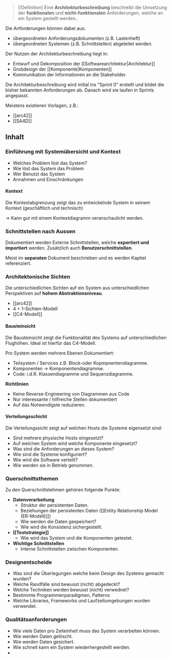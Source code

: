 >[!Definition]
>Eine **Architekturbeschreibung** beschreibt die Umsetzung der **funktionalen** und **nicht-funktionalen** Anforderungen, welche an ein System gestellt werden..

Die Anforderungen können dabei aus:
- übergeordneten Anforderungsdokumenten (z.B. Lastenheft)
- übergeordneten Systemen (z.B. Schnittstellen)
abgeleitet werden.

Der Nutzen der Architekturbeschreibung liegt in:
- Entwurf und Dekomposition der [[Softwarearchitektur|Architektur]]
- Grobdesign der [[Komponente|Komponenten]]
- Kommunikation der Informationen an die Stakeholder.

Die Architekturbeschreibung wird initial ins "Sprint 0" erstellt und bildet die bisher bekannten Anforderungen ab.
Danach wird sie laufen in Sprints angepasst.

Meistens existieren Vorlagen, z.B.:
- [[arc42]]
- [[SA4D]]

## Inhalt
### Einführung mit Systemübersicht und Kontext
- Welches Problem löst das System?
- Wie löst das System das Problem
- Wer Benutzt das System
- Annahmen und Einschränkungen

#### Kontext
Die Kontextabgrenzung zeigt das zu entwickelnde System in seinem Kontext (geschäftlich und technisch)

-> Kann gut mit einem Kontextdiagramm veranschaulicht werden.

### Schnittstellen nach Aussen
Dokumentiert werden Externe Schnittstellen, welche **exportiert und importiert** werden. Zusätzlich auch **Benutzerschnittstellen**.

Meist im **separaten** Dokument beschrieben und es werden Kaptiel referenziert.

### Architektonische Sichten
Die unterschiedlichen Sichten auf ein System aus unterschiedlichen Perspektiven auf **hohem Abstraktionsniveau**.

- [[arc42]]
- 4 + 1-Sichten-Modell
- [[C4-Modell]]

#### Bausteinsicht
Die Bausteinsicht zeigt die Funktionalität des Systems auf unterschiedlichen Flughöhen. Ideal ist hierfür das C4-Modell.

Pro System werden mehrere Ebenen Dokumentiert:
- Teilsystem / Services z.B. Block-oder Kopmpnentendiagramme.
- Komponenten -> Komponentendiagramme.
- Code: i.d.R. Klassendiagramme und Sequenzdiagramme.

**Richtlinien**
- Keine Reverse-Engineering von Diagrammen aus Code
- Nur interessante / hilfreiche Stellen dokumentiert
- Auf das Notwendigste reduzieren.

#### Verteilungsschicht
Die Verteilungssicht zeigt auf welchen Hosts die Systeme eigensetzt sind:
- Sind mehrere physische Hosts eingesetzt?
- Auf welchen System wird welche Komponente eingesetzt?
- Was sind die Anforderungen an dieses System?
- Wie sind die Systeme konfiguriert?
- Wie wird die Software verteilt?
- Wie werden sie in Betrieb genommen.


### Querschnittsthemen
Zu den Querschnittstehmen gehören folgende Punkte:
- **Datenverarbeitung**
	- Struktur der persistenten Daten.
	- Beziehungen der persistenten Daten ([[Entity Relationship Model (ER-Modell)]])
	- Wie werden die Daten gespeichert?
	- Wie wird die Konsistenz sichergestellt.
- **[[Teststrategie]]**
	- Wie wird das System und die Komponenten getestet.
- **Wichtige Schnittstellen**
	- Interne Schnittstellen zwischen Komponenten.

### Designentscheide
- Was sind die Überlegungen welche beim Design des Systems gemacht wurden?
- Welche Randfälle sind bewusst (nicht) abgedeckt?
- Welche Techniken werden bewusst (nicht) verwednet?
- Bestimmte Programmierparadigmen, Patterns
- Welche Libraries, Frameworks und Laufzeitumgebungen wurden verwendet.

### Qualitätsanforderungen
- Wie viele Daten pro Zeiteinheit muss das System verarbeiten können.
- Wie werden Daten gelöscht.
- Wie werden Daten gesichert.
- Wie schnell kann ein System wiederhergestellt werden.
- 